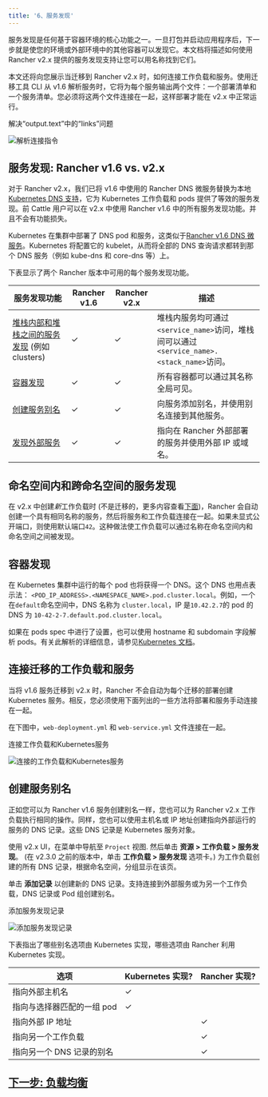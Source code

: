 ```yaml
---
title: '6、服务发现'
---
```


服务发现是任何基于容器环境的核心功能之一。一旦打包并启动应用程序后，下一步就是使您的环境或外部环境中的其他容器可以发现它。本文档将描述如何使用 Rancher v2.x 提供的服务发现支持让您可以用名称找到它们。

本文还将向您展示当迁移到 Rancher v2.x 时，如何连接工作负载和服务。使用迁移工具 CLI 从 v1.6 解析服务时，它将为每个服务输出两个文件：一个部署清单和一个服务清单。您必须将这两个文件连接在一起，这样部署才能在 v2.x 中正常运行。

<figcaption>解决“output.text”中的“links”问题</figcaption>

![解析连接指令](/img/rancher/resolve-links.png)

## 服务发现: Rancher v1.6 vs. v2.x

对于 Rancher v2.x，我们已将 v1.6 中使用的 Rancher DNS 微服务替换为本地[Kubernetes DNS 支持](https://kubernetes.io/docs/concepts/services-networking/dns-pod-service/)，它为 Kubernetes 工作负载和 pods 提供了等效的服务发现。前 Cattle 用户可以在 v2.x 中使用 Rancher v1.6 中的所有服务发现功能。并且不会有功能损失。

Kubernetes 在集群中部署了 DNS pod 和服务，这类似于[Rancher v1.6 DNS 微服务](https://docs.rancher.com/docs/rancher/v1.6/en/cattle/internal-dns-service/#internal-dns-service-in-cattle-environments)。Kubernetes 将配置它的 kubelet，从而将全部的 DNS 查询请求都转到那个 DNS 服务（例如 kube-dns 和 core-dns 等）上。

下表显示了两个 Rancher 版本中可用的每个服务发现功能。

| 服务发现功能                                      | Rancher v1.6 | Rancher v2.x | 描述                                                                                      |
| ------------------------------------------------- | ------------ | ------------ | ----------------------------------------------------------------------------------------- |
| [堆栈内部和堆栈之间的服务发现][1] (例如 clusters) | ✓            | ✓            | 堆栈内服务均可通过`<service_name>`访问，堆栈间可以通过`<service_name>.<stack_name>`访问。 |
| [容器发现][2]                                     | ✓            | ✓            | 所有容器都可以通过其名称全局可见。                                                        |
| [创建服务别名][3]                                 | ✓            | ✓            | 向服务添加别名，并使用别名连接到其他服务。                                                |
| [发现外部服务][4]                                 | ✓            | ✓            | 指向在 Rancher 外部部署的服务并使用外部 IP 或域名。                                       |

[1]: #命名空间内和跨命名空间的服务发现
[2]: #容器发现
[3]: #创建服务别名
[4]: #创建服务别名

## 命名空间内和跨命名空间的服务发现

在 v2.x 中创建*新*工作负载时 (不是迁移的，更多内容查看[下面](#连接迁移的工作负载和服务))，Rancher 会自动创建一个具有相同名称的服务，然后将服务和工作负载连接在一起。如果未显式公开端口，则使用默认端口`42`。这种做法使工作负载可以通过名称在命名空间内和命名空间之间被发现。

## 容器发现

在 Kubernetes 集群中运行的每个 pod 也将获得一个 DNS。这个 DNS 也用点表示法： `<POD_IP_ADDRESS>.<NAMESPACE_NAME>.pod.cluster.local`。例如，一个在`default`命名空间中，DNS 名称为 `cluster.local`，IP 是`10.42.2.7`的 pod 的 DNS 为 `10-42-2-7.default.pod.cluster.local`。

如果在 pods spec 中进行了设置，也可以使用 hostname 和 subdomain 字段解析 pods。有关此解析的详细信息，请参见[Kubernetes 文档](https://kubernetes.io/docs/concepts/services-networking/dns-pod-service/)。

## 连接迁移的工作负载和服务

当将 v1.6 服务迁移到 v2.x 时，Rancher 不会自动为每个迁移的部署创建 Kubernetes 服务。相反，您必须使用下面列出的一些方法将部署和服务手动连接在一起。

在下图中，`web-deployment.yml` 和 `web-service.yml` 文件连接在一起。

<figcaption>连接工作负载和Kubernetes服务</figcaption>

![连接的工作负载和Kubernetes服务](/img/rancher/linked-service-workload.png)

## 创建服务别名

正如您可以为 Rancher v1.6 服务创建别名一样，您也可以为 Rancher v2.x 工作负载执行相同的操作。同样，您也可以使用主机名或 IP 地址创建指向外部运行的服务的 DNS 记录。这些 DNS 记录是 Kubernetes 服务对象。

使用 v2.x UI，在菜单中导航至 `Project` 视图. 然后单击 **资源 > 工作负载 > 服务发现**。 (在 v2.3.0 之前的版本中，单击 **工作负载 > 服务发现** 选项卡。) 为工作负载创建的所有 DNS 记录，根据命名空间，分组显示在该页。

单击 **添加记录** 以创建新的 DNS 记录。支持连接到外部服务或为另一个工作负载，DNS 记录或 Pod 组创建别名。

<figcaption>添加服务发现记录</figcaption>

![添加服务发现记录](/img/rancher/add-record.png)

下表指出了哪些别名选项由 Kubernetes 实现，哪些选项由 Rancher 利用 Kubernetes 实现。

| 选项                       | Kubernetes 实现? | Rancher 实现? |
| -------------------------- | ---------------- | ------------- |
| 指向外部主机名             | ✓                |               |
| 指向与选择器匹配的一组 pod | ✓                |               |
| 指向外部 IP 地址           |                  | ✓             |
| 指向另一个工作负载         |                  | ✓             |
| 指向另一个 DNS 记录的别名  |                  | ✓             |

## [下一步: 负载均衡](/docs/v1.6-migration/load-balancing/_index)
